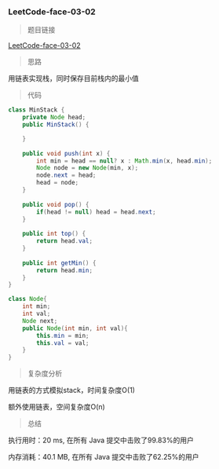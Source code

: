 ### LeetCode-face-03-02

> 题目链接

[LeetCode-face-03-02](https://leetcode-cn.com/problems/min-stack-lcci/)

> 思路

用链表实现栈，同时保存目前栈内的最小值

> 代码

```java
class MinStack {
    private Node head;
    public MinStack() {

    }
    
    public void push(int x) {
        int min = head == null? x : Math.min(x, head.min);
        Node node = new Node(min, x);
        node.next = head;
        head = node;
    }
    
    public void pop() {
        if(head != null) head = head.next;
    }
    
    public int top() {
        return head.val;
    }
    
    public int getMin() {
        return head.min;
    }
}

class Node{
    int min;
    int val;
    Node next;
    public Node(int min, int val){
        this.min = min;
        this.val = val;
    }
}
```

> 复杂度分析

用链表的方式模拟stack，时间复杂度O(1)

额外使用链表，空间复杂度O(n)

> 总结

执行用时：20 ms, 在所有 Java 提交中击败了99.83%的用户

内存消耗：40.1 MB, 在所有 Java 提交中击败了62.25%的用户
